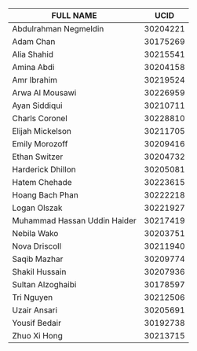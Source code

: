 | FULL NAME                    | UCID      |
|------------------------------|-----------|
| Abdulrahman Negmeldin        | 30204221  |
| Adam Chan                    | 30175269  |
| Alia Shahid                  | 30215541  |
| Amina Abdi                   | 30204158  |
| Amr Ibrahim                  | 30219524  |
| Arwa Al Mousawi              | 30226959  |
| Ayan Siddiqui                | 30210711  |
| Charls Coronel               | 30228810  |
| Elijah Mickelson             | 30211705  |
| Emily Morozoff               | 30209416  |
| Ethan Switzer                | 30204732  |
| Harderick Dhillon            | 30205081  |
| Hatem Chehade                | 30223615  |
| Hoang Bach Phan              | 30222218  |
| Logan Olszak                 | 30221927  |
| Muhammad Hassan Uddin Haider | 30217419  |
| Nebila Wako                  | 30203751  |
| Nova Driscoll                | 30211940  |
| Saqib Mazhar                 | 30209774  |
| Shakil Hussain               | 30207936  |
| Sultan Alzoghaibi            | 30178597  |
| Tri Nguyen                   | 30212506  |
| Uzair Ansari                 | 30205691  |
| Yousif Bedair                | 30192738  |
| Zhuo Xi Hong                 | 30213715  |
